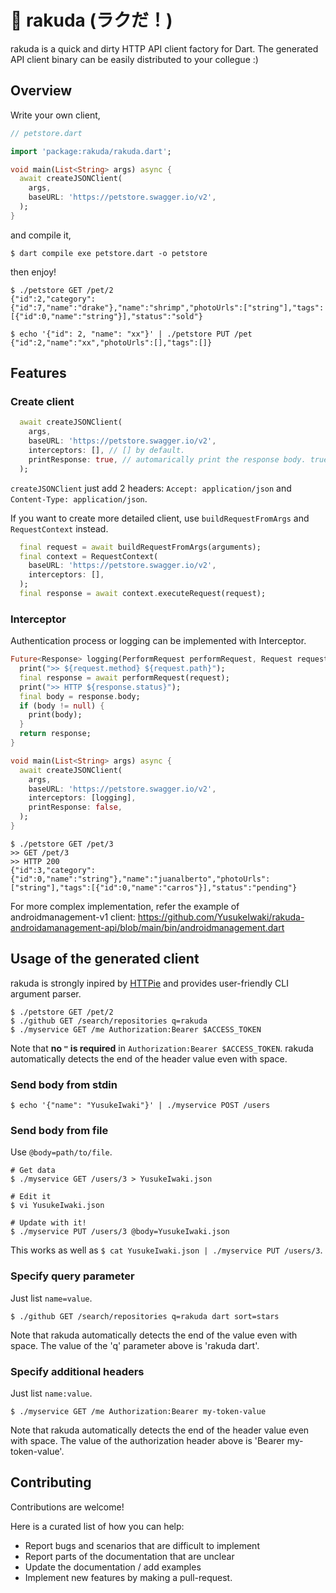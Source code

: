 # 🐫 rakuda (ラクだ！)

rakuda is a quick and dirty HTTP API client factory for Dart.
The generated API client binary can be easily distributed to your collegue :)

## Overview

Write your own client,

```dart
// petstore.dart

import 'package:rakuda/rakuda.dart';

void main(List<String> args) async {
  await createJSONClient(
    args,
    baseURL: 'https://petstore.swagger.io/v2',
  );
}
```

and compile it,

```
$ dart compile exe petstore.dart -o petstore
```

then enjoy!

```
$ ./petstore GET /pet/2
{"id":2,"category":{"id":7,"name":"drake"},"name":"shrimp","photoUrls":["string"],"tags":[{"id":0,"name":"string"}],"status":"sold"}

$ echo '{"id": 2, "name": "xx"}' | ./petstore PUT /pet
{"id":2,"name":"xx","photoUrls":[],"tags":[]}
```

## Features

### Create client

```dart
  await createJSONClient(
    args,
    baseURL: 'https://petstore.swagger.io/v2',
    interceptors: [], // [] by default.
    printResponse: true, // automarically print the response body. true by default.
  );
```

`createJSONClient` just add 2 headers: `Accept: application/json` and `Content-Type: application/json`.

If you want to create more detailed client, use `buildRequestFromArgs` and `RequestContext` instead.

```dart
  final request = await buildRequestFromArgs(arguments);
  final context = RequestContext(
    baseURL: 'https://petstore.swagger.io/v2',
    interceptors: [],
  );
  final response = await context.executeRequest(request);
```

### Interceptor

Authentication process or logging can be implemented with Interceptor.

```dart
Future<Response> logging(PerformRequest performRequest, Request request) async {
  print(">> ${request.method} ${request.path}");
  final response = await performRequest(request);
  print(">> HTTP ${response.status}");
  final body = response.body;
  if (body != null) {
    print(body);
  }
  return response;
}

void main(List<String> args) async {
  await createJSONClient(
    args,
    baseURL: 'https://petstore.swagger.io/v2',
    interceptors: [logging],
    printResponse: false,
  );
}
```

```
$ ./petstore GET /pet/3
>> GET /pet/3
>> HTTP 200
{"id":3,"category":{"id":0,"name":"string"},"name":"juanalberto","photoUrls":["string"],"tags":[{"id":0,"name":"carros"}],"status":"pending"}
```

For more complex implementation, refer the example of androidmanagement-v1 client: https://github.com/YusukeIwaki/rakuda-androidamanagement-api/blob/main/bin/androidmanagement.dart

## Usage of the generated client

rakuda is strongly inpired by [HTTPie](https://httpie.io/) and provides user-friendly CLI argument parser.

```
$ ./petstore GET /pet/2
$ ./github GET /search/repositories q=rakuda
$ ./myservice GET /me Authorization:Bearer $ACCESS_TOKEN
```

Note that **no `"` is required** in `Authorization:Bearer $ACCESS_TOKEN`. rakuda automatically detects the end of the header value even with space.

### Send body from stdin

```
$ echo '{"name": "YusukeIwaki"}' | ./myservice POST /users
```

### Send body from file

Use `@body=path/to/file`.

```
# Get data
$ ./myservice GET /users/3 > YusukeIwaki.json

# Edit it
$ vi YusukeIwaki.json

# Update with it!
$ ./myservice PUT /users/3 @body=YusukeIwaki.json
```

This works as well as `$ cat YusukeIwaki.json | ./myservice PUT /users/3`.

### Specify query parameter

Just list `name=value`.

```
$ ./github GET /search/repositories q=rakuda dart sort=stars
```

Note that rakuda automatically detects the end of the value even with space. The value of the 'q' parameter above is 'rakuda dart'.

### Specify additional headers

Just list `name:value`.

```
$ ./myservice GET /me Authorization:Bearer my-token-value
```

Note that rakuda automatically detects the end of the header value even with space. The value of the authorization header above is 'Bearer my-token-value'.

## Contributing

Contributions are welcome!

Here is a curated list of how you can help:

- Report bugs and scenarios that are difficult to implement
- Report parts of the documentation that are unclear
- Update the documentation / add examples
- Implement new features by making a pull-request.
